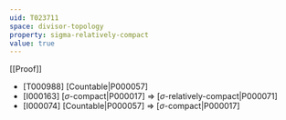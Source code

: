 ```yaml
---
uid: T023711
space: divisor-topology
property: sigma-relatively-compact
value: true
---
```

[[Proof]]

* [T000988] [Countable|P000057]
* [I000163] [$\sigma$-compact|P000017] => [$\sigma$-relatively-compact|P000071]
* [I000074] [Countable|P000057] => [$\sigma$-compact|P000017]

